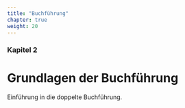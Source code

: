 ```yaml
---
title: "Buchführung"
chapter: true
weight: 20
---
```


### Kapitel 2

# Grundlagen der Buchführung

Einführung in die doppelte Buchführung.
